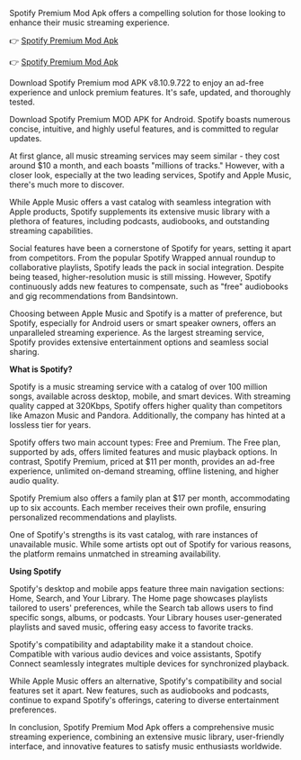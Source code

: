 Spotify Premium Mod Apk offers a compelling solution for those looking to enhance their music streaming experience.

👉 [Spotify Premium Mod Apk](https://spotify.spacetv.pro/)

👉 [Spotify Premium Mod Apk](https://spotify.spacetv.pro/)

Download Spotify Premium mod APK v8.10.9.722 to enjoy an ad-free experience and unlock premium features. It's safe, updated, and thoroughly tested.

Download Spotify Premium MOD APK for Android. Spotify boasts numerous concise, intuitive, and highly useful features, and is committed to regular updates.

At first glance, all music streaming services may seem similar - they cost around $10 a month, and each boasts "millions of tracks." However, with a closer look, especially at the two leading services, Spotify and Apple Music, there's much more to discover.

While Apple Music offers a vast catalog with seamless integration with Apple products, Spotify supplements its extensive music library with a plethora of features, including podcasts, audiobooks, and outstanding streaming capabilities.

Social features have been a cornerstone of Spotify for years, setting it apart from competitors. From the popular Spotify Wrapped annual roundup to collaborative playlists, Spotify leads the pack in social integration. Despite being teased, higher-resolution music is still missing. However, Spotify continuously adds new features to compensate, such as "free" audiobooks and gig recommendations from Bandsintown.

Choosing between Apple Music and Spotify is a matter of preference, but Spotify, especially for Android users or smart speaker owners, offers an unparalleled streaming experience. As the largest streaming service, Spotify provides extensive entertainment options and seamless social sharing.

**What is Spotify?**

Spotify is a music streaming service with a catalog of over 100 million songs, available across desktop, mobile, and smart devices. With streaming quality capped at 320Kbps, Spotify offers higher quality than competitors like Amazon Music and Pandora. Additionally, the company has hinted at a lossless tier for years.

Spotify offers two main account types: Free and Premium. The Free plan, supported by ads, offers limited features and music playback options. In contrast, Spotify Premium, priced at $11 per month, provides an ad-free experience, unlimited on-demand streaming, offline listening, and higher audio quality.

Spotify Premium also offers a family plan at $17 per month, accommodating up to six accounts. Each member receives their own profile, ensuring personalized recommendations and playlists.

One of Spotify's strengths is its vast catalog, with rare instances of unavailable music. While some artists opt out of Spotify for various reasons, the platform remains unmatched in streaming availability.

**Using Spotify**

Spotify's desktop and mobile apps feature three main navigation sections: Home, Search, and Your Library. The Home page showcases playlists tailored to users' preferences, while the Search tab allows users to find specific songs, albums, or podcasts. Your Library houses user-generated playlists and saved music, offering easy access to favorite tracks.

Spotify's compatibility and adaptability make it a standout choice. Compatible with various audio devices and voice assistants, Spotify Connect seamlessly integrates multiple devices for synchronized playback.

While Apple Music offers an alternative, Spotify's compatibility and social features set it apart. New features, such as audiobooks and podcasts, continue to expand Spotify's offerings, catering to diverse entertainment preferences.

In conclusion, Spotify Premium Mod Apk offers a comprehensive music streaming experience, combining an extensive music library, user-friendly interface, and innovative features to satisfy music enthusiasts worldwide.
